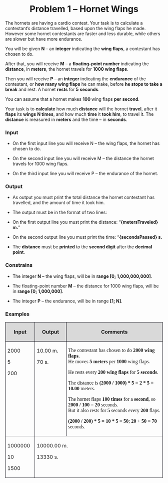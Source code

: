 <H1 CLASS="western" ALIGN=CENTER STYLE="margin-top: 0in">Problem <SPAN LANG="bg-BG">1</SPAN>
– Hornet Wings</H1>
<P STYLE="margin-top: 0.06in">The hornets are having a cardio
contest. Your task is to calculate a contestant’s distance
travelled, based upon the wing flaps he made. However some hornet
contestants are faster and less durable, while others are slower but
have more endurance.</P>
<P STYLE="margin-top: 0.06in">You will be given <B>N</B> – an
<B>integer</B> indicating the <B>wing flaps</B>, a contestant has
chosen to do. 
</P>
<P STYLE="margin-top: 0.06in">After that, you will receive <B>M</B> –
a <B>floating-point number</B> indicating the <B>distance</B>, in
<B>meters</B>, the hornet travels for <B>1000 wing flaps</B>.</P>
<P STYLE="margin-top: 0.06in">Then you will receive <B>P</B> – an
<B>integer</B> indicating the <B>endurance</B> of the contestant, or
<B>how many wing flaps</B> he can make, before <B>he stops to take a
break</B> and rest. A hornet <B>rests</B> for <B>5</B> <B>seconds</B>.</P>
<P STYLE="margin-top: 0.06in">You can assume that a hornet makes <B>100
</B>wing flaps <B>per</B> <B>second</B>.</P>
<P STYLE="margin-top: 0.06in">Your task is to <B>calculate</B> how
much <B>distance</B> will the hornet <B>travel</B>, after it <B>flaps</B>
its <B>wings</B> <B>N times</B>, and how much <B>time</B> it <B>took
him</B>, to travel it. The <B>distance</B> is measured in <B>meters</B>
and the time – in <B>seconds</B>.</P>
<H3 CLASS="western">Input</H3>
<UL>
	<LI><P STYLE="margin-top: 0.06in">On the first input line you will
	receive N – the wing flaps, the hornet has chosen to do.</P>
	<LI><P STYLE="margin-top: 0.06in">On the second input line you will
	receive M – the distance the hornet travels for 1000 wing flaps.</P>
	<LI><P STYLE="margin-top: 0.06in">On the third input line you will
	receive P – the endurance of the hornet.</P>
</UL>
<H3 CLASS="western">Output</H3>
<UL>
	<LI><P STYLE="margin-top: 0.06in">As output you must print the total
	distance the hornet contestant has travelled, and the amount of time
	it took him.</P>
	<LI><P STYLE="margin-top: 0.06in">The output must be in the format
	of two lines:</P>
</UL>
<UL>
	<LI><P STYLE="margin-top: 0.06in">On the first output line you must
	print the distance: “<B>{</B><SPAN LANG="en-GB"><B>metersTraveled</B></SPAN><B>}
	m.</B>”</P>
	<LI><P STYLE="margin-top: 0.06in">On the second output line you must
	print the time: “<SPAN LANG="en-GB"><B>{secondsPassed} s.</B></SPAN></P>
</UL>
<UL>
	<LI><P STYLE="margin-top: 0.06in">The <B>distance</B> must be
	<B>printed</B> to the <B>second digit</B> after the <B>decimal
	point</B>.</P>
</UL>
<H3 CLASS="western">Constrains</H3>
<UL>
	<LI><P STYLE="margin-top: 0.06in">The integer <B>N</B> – the wing
	flaps, will be in <B>range [0</B><SPAN LANG="bg-BG"><B>;
	</B></SPAN><B>1,000,000,000]</B>.</P>
	<LI><P STYLE="margin-top: 0.06in">The floating-point number <B>M</B>
	– the distance for 1000 wing flaps, will be in <B>range [0</B><SPAN LANG="bg-BG"><B>;</B></SPAN><B>
	1,000,000]</B>.</P>
	<LI><P STYLE="margin-top: 0.06in"><A NAME="_GoBack"></A>The integer
	<B>P</B> – the endurance, will be in range <B>[1</B><SPAN LANG="bg-BG"><B>;</B></SPAN><B>
	N]</B>.</P>
</UL>
<H3 CLASS="western">Examples</H3>
<TABLE WIDTH=672 CELLPADDING=4 CELLSPACING=0>
	<COL WIDTH=88>
	<COL WIDTH=112>
	<COL WIDTH=446>
	<TR VALIGN=TOP>
		<TD WIDTH=88 BGCOLOR="#d9d9d9" STYLE="border: 1px solid #00000a; padding-top: 0.04in; padding-bottom: 0.04in; padding-left: 0.06in; padding-right: 0.06in">
			<P ALIGN=CENTER><B>Input</B></P>
		</TD>
		<TD WIDTH=112 BGCOLOR="#d9d9d9" STYLE="border: 1px solid #00000a; padding-top: 0.04in; padding-bottom: 0.04in; padding-left: 0.06in; padding-right: 0.06in">
			<P ALIGN=CENTER><B>Output</B></P>
		</TD>
		<TD WIDTH=446 BGCOLOR="#d9d9d9" STYLE="border: 1px solid #00000a; padding-top: 0.04in; padding-bottom: 0.04in; padding-left: 0.06in; padding-right: 0.06in">
			<P ALIGN=CENTER><B>Comments</B></P>
		</TD>
	</TR>
	<TR VALIGN=TOP>
		<TD WIDTH=88 STYLE="border: 1px solid #00000a; padding-top: 0.04in; padding-bottom: 0.04in; padding-left: 0.06in; padding-right: 0.06in">
			<P STYLE="margin-bottom: 0in">2000</P>
			<P STYLE="margin-bottom: 0in">5</P>
			<P>200</P>
		</TD>
		<TD WIDTH=112 STYLE="border: 1px solid #00000a; padding-top: 0.04in; padding-bottom: 0.04in; padding-left: 0.06in; padding-right: 0.06in">
			<P STYLE="margin-bottom: 0in">10.00 m.</P>
			<P>70 s.</P>
		</TD>
		<TD WIDTH=446 STYLE="border: 1px solid #00000a; padding-top: 0.04in; padding-bottom: 0.04in; padding-left: 0.06in; padding-right: 0.06in">
			<P STYLE="margin-bottom: 0in"><FONT FACE="Consolas, serif">The
			contestant has chosen to do </FONT><FONT FACE="Consolas, serif"><B>2000
			wing flaps</B></FONT><FONT FACE="Consolas, serif">.</FONT><FONT FACE="Consolas, serif"><SPAN LANG="bg-BG">
			<BR></SPAN></FONT><FONT FACE="Consolas, serif">He moves </FONT><FONT FACE="Consolas, serif"><B>5
			meters</B></FONT><FONT FACE="Consolas, serif"> per </FONT><FONT FACE="Consolas, serif"><B>1000</B></FONT><FONT FACE="Consolas, serif">
			wing flaps.</FONT></P>
			<P STYLE="margin-bottom: 0in"><FONT FACE="Consolas, serif">He
			rests every </FONT><FONT FACE="Consolas, serif"><B>200</B></FONT><FONT FACE="Consolas, serif">
			</FONT><FONT FACE="Consolas, serif"><B>wing flaps</B></FONT><FONT FACE="Consolas, serif">
			for </FONT><FONT FACE="Consolas, serif"><B>5</B></FONT><FONT FACE="Consolas, serif">
			</FONT><FONT FACE="Consolas, serif"><B>seconds</B></FONT><FONT FACE="Consolas, serif">.</FONT></P>
			<P STYLE="margin-bottom: 0in"><FONT FACE="Consolas, serif">The
			distance is </FONT><FONT FACE="Consolas, serif"><B>(2000 / 1000) *
			5 = 2 * 5 = 10.00</B></FONT><FONT FACE="Consolas, serif"> meters.</FONT></P>
			<P STYLE="margin-bottom: 0in"><FONT FACE="Consolas, serif">The
			hornet flaps </FONT><FONT FACE="Consolas, serif"><B>100 times</B></FONT><FONT FACE="Consolas, serif">
			for a </FONT><FONT FACE="Consolas, serif"><B>second</B></FONT><FONT FACE="Consolas, serif">,
			so </FONT><FONT FACE="Consolas, serif"><B>2000 / 100 =</B></FONT><FONT FACE="Consolas, serif">
			</FONT><FONT FACE="Consolas, serif"><B>20 </B></FONT><FONT FACE="Consolas, serif">seconds.
			<BR>But it also rests for </FONT><FONT FACE="Consolas, serif"><B>5</B></FONT><FONT FACE="Consolas, serif">
			seconds every </FONT><FONT FACE="Consolas, serif"><B>200</B></FONT><FONT FACE="Consolas, serif">
			flaps.</FONT></P>
			<P><FONT FACE="Consolas, serif"><B>(2000 / 200) * 5 = 10 * 5</B></FONT><FONT FACE="Consolas, serif">
			= </FONT><FONT FACE="Consolas, serif"><B>50</B></FONT><FONT FACE="Consolas, serif">;
			</FONT><FONT FACE="Consolas, serif"><B>20</B></FONT><FONT FACE="Consolas, serif">
			+ </FONT><FONT FACE="Consolas, serif"><B>50</B></FONT><FONT FACE="Consolas, serif">
			= </FONT><FONT FACE="Consolas, serif"><B>70</B></FONT><FONT FACE="Consolas, serif">
			seconds.</FONT></P>
		</TD>
	</TR>
	<TR VALIGN=TOP>
		<TD WIDTH=88 STYLE="border: 1px solid #00000a; padding-top: 0.04in; padding-bottom: 0.04in; padding-left: 0.06in; padding-right: 0.06in">
			<P STYLE="margin-bottom: 0in">1000000</P>
			<P STYLE="margin-bottom: 0in">10</P>
			<P>1500</P>
		</TD>
		<TD COLSPAN=2 WIDTH=566 STYLE="border: 1px solid #00000a; padding-top: 0.04in; padding-bottom: 0.04in; padding-left: 0.06in; padding-right: 0.06in">
			<P STYLE="margin-bottom: 0in">10000.00 m.</P>
			<P>13330 s.</P>
		</TD>
	</TR>
</TABLE>
